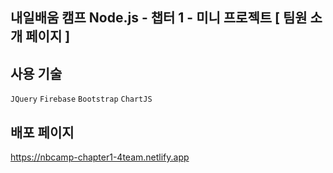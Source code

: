 ## 내일배움 캠프 Node.js - 챕터 1 - 미니 프로젝트 [ 팀원 소개 페이지 ]


## 사용 기술
`JQuery` `Firebase` `Bootstrap` `ChartJS`

## 배포 페이지
<a href="https://nbcamp-chapter1-4team.netlify.app">https://nbcamp-chapter1-4team.netlify.app</a>